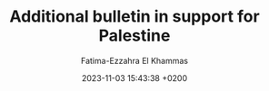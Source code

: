 ---
layout: post
title: "Additional bulletin in support for Palestine"
date: 2023-11-03 15:43:38 +0200
categories: 
image : 
author: Fatima-Ezzahra El Khammas 
---